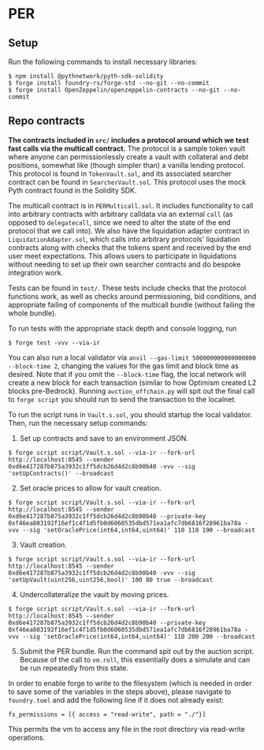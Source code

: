# PER

## Setup

Run the following commands to install necessary libraries:

```shell
$ npm install @pythnetwork/pyth-sdk-solidity
$ forge install foundry-rs/forge-std --no-git --no-commit
$ forge install OpenZeppelin/openzeppelin-contracts --no-git --no-commit
```

## Repo contracts

**The contracts included in `src/` includes a protocol around which we test fast calls via the multicall contract.** The protocol is a sample token vault where anyone can permissionlessly create a vault with collateral and debt positions, somewhat like (though simpler than) a vanilla lending protocol. This protocol is found in `TokenVault.sol`, and its associated searcher contract can be found in `SearcherVault.sol`. This protocol uses the mock Pyth contract found in the Solidity SDK.

The multicall contract is in `PERMulticall.sol`. It includes functionality to call into arbitrary contracts with arbitrary calldata via an external `call` (as opposed to `delegatecall`, since we need to alter the state of the end protocol that we call into). We also have the liquidation adapter contract in `LiquidationAdapter.sol`, which calls into arbitrary protocols' liquidation contracts along with checks that the tokens spent and received by the end user meet expectations. This allows users to participate in liquidations without needing to set up their own searcher contracts and do bespoke integration work.

Tests can be found in `test/`. These tests include checks that the protocol functions work, as well as checks around permissioning, bid conditions, and appropriate failing of components of the multicall bundle (without failing the whole bundle).

To run tests with the appropriate stack depth and console logging, run 

```shell
$ forge test -vvv --via-ir
```

You can also run a local validator via `anvil --gas-limit 500000000000000000 --block-time 2`, changing the values for the gas limit and block time as desired. Note that if you omit the `--block-time` flag, the local network will create a new block for each transaction (similar to how Optimism created L2 blocks pre-Bedrock). Running `auction_offchain.py` will spit out the final call to `forge script` you should run to send the transaction to the localnet.

To run the script runs in `Vault.s.sol`, you should startup the local validator. Then, run the necessary setup commands:

1. Set up contracts and save to an environment JSON.
```shell
$ forge script script/Vault.s.sol --via-ir --fork-url http://localhost:8545 --sender 0xd6e417287b875a3932c1ff5dcb26d4d2c8b90b40 -vvv --sig 'setUpContracts()' --broadcast
```

2. Set oracle prices to allow for vault creation.
```shell
$ forge script script/Vault.s.sol --via-ir --fork-url http://localhost:8545 --sender 0xd6e417287b875a3932c1ff5dcb26d4d2c8b90b40 --private-key 0xf46ea803192f16ef1c4f1d5fb0d6060535dbd571ea1afc7db6816f28961ba78a -vvv --sig 'setOraclePrice(int64,int64,uint64)' 110 110 190 --broadcast
```

3. Vault creation.
```shell
$ forge script script/Vault.s.sol --via-ir --fork-url http://localhost:8545 --sender 0xd6e417287b875a3932c1ff5dcb26d4d2c8b90b40 -vvv --sig 'setUpVault(uint256,uint256,bool)' 100 80 true --broadcast
```

4. Undercollateralize the vault by moving prices.
```shell
$ forge script script/Vault.s.sol --via-ir --fork-url http://localhost:8545 --sender 0xd6e417287b875a3932c1ff5dcb26d4d2c8b90b40 --private-key 0xf46ea803192f16ef1c4f1d5fb0d6060535dbd571ea1afc7db6816f28961ba78a -vvv --sig 'setOraclePrice(int64,int64,uint64)' 110 200 200 --broadcast
```

5. Submit the PER bundle. Run the command spit out by the auction script. Because of the call to `vm.roll`, this essentially does a simulate and can be run repeatedly from this state.

In order to enable forge to write to the filesystem (which is needed in order to save some of the variables in the steps above), please navigate to `foundry.toml` and add the following line if it does not already exist:

```
fs_permissions = [{ access = "read-write", path = "./"}]
```

This permits the vm to access any file in the root directory via read-write operations.
